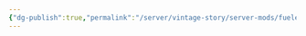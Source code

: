 ```yaml
---
{"dg-publish":true,"permalink":"/server/vintage-story/server-mods/fueled-wearable-lights/","tags":["vs-up-to-date"],"noteIcon":""}
---
```


